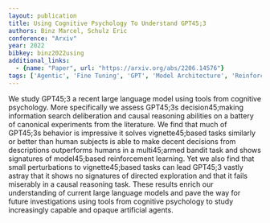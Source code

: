 ```yaml
---
layout: publication
title: Using Cognitive Psychology To Understand GPT45;3
authors: Binz Marcel, Schulz Eric
conference: "Arxiv"
year: 2022
bibkey: binz2022using
additional_links:
  - {name: "Paper", url: "https://arxiv.org/abs/2206.14576"}
tags: ['Agentic', 'Fine Tuning', 'GPT', 'Model Architecture', 'Reinforcement Learning', 'Tools']
---
```

We study GPT45;3 a recent large language model using tools from cognitive psychology. More specifically we assess GPT45;3s decision45;making information search deliberation and causal reasoning abilities on a battery of canonical experiments from the literature. We find that much of GPT45;3s behavior is impressive it solves vignette45;based tasks similarly or better than human subjects is able to make decent decisions from descriptions outperforms humans in a multi45;armed bandit task and shows signatures of model45;based reinforcement learning. Yet we also find that small perturbations to vignette45;based tasks can lead GPT45;3 vastly astray that it shows no signatures of directed exploration and that it fails miserably in a causal reasoning task. These results enrich our understanding of current large language models and pave the way for future investigations using tools from cognitive psychology to study increasingly capable and opaque artificial agents.
